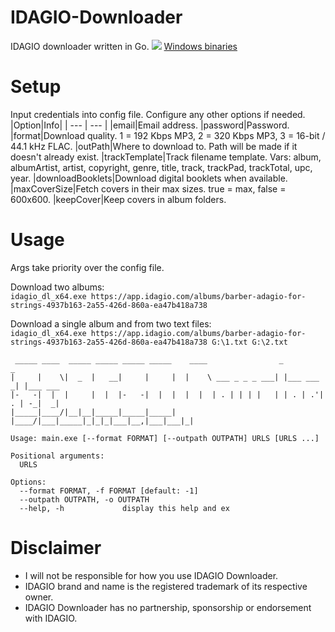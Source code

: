 # IDAGIO-Downloader
IDAGIO downloader written in Go.
![](https://i.imgur.com/Lk0Ms3J.png)
[Windows binaries](https://github.com/Sorrow446/IDAGIO-Downloader/releases)

# Setup
Input credentials into config file.
Configure any other options if needed.
|Option|Info|
| --- | --- |
|email|Email address.
|password|Password.
|format|Download quality. 1 = 192 Kbps MP3, 2 = 320 Kbps MP3, 3 = 16-bit / 44.1 kHz FLAC.
|outPath|Where to download to. Path will be made if it doesn't already exist.
|trackTemplate|Track filename template. Vars: album, albumArtist, artist, copyright, genre, title, track, trackPad, trackTotal, upc, year.
|downloadBooklets|Download digital booklets when available.
|maxCoverSize|Fetch covers in their max sizes. true = max, false = 600x600.
|keepCover|Keep covers in album folders.

# Usage
Args take priority over the config file.

Download two albums:   
`idagio_dl_x64.exe https://app.idagio.com/albums/barber-adagio-for-strings-4937b163-2a55-426d-860a-ea47b418a738 `

Download a single album and from two text files:   
`idagio_dl_x64.exe https://app.idagio.com/albums/barber-adagio-for-strings-4937b163-2a55-426d-860a-ea47b418a738 G:\1.txt G:\2.txt`

```
 _____ ____  _____ _____ _____ _____    ____                _           _
|     |    \|  _  |   __|     |     |  |    \ ___ _ _ _ ___| |___ ___ _| |___ ___
|-   -|  |  |     |  |  |-   -|  |  |  |  |  | . | | | |   | | . | .'| . | -_|  _|
|_____|____/|__|__|_____|_____|_____|  |____/|___|_____|_|_|_|___|__,|___|___|_|

Usage: main.exe [--format FORMAT] [--outpath OUTPATH] URLS [URLS ...]

Positional arguments:
  URLS

Options:
  --format FORMAT, -f FORMAT [default: -1]
  --outpath OUTPATH, -o OUTPATH
  --help, -h             display this help and ex
  ```
  
# Disclaimer
- I will not be responsible for how you use IDAGIO Downloader.    
- IDAGIO brand and name is the registered trademark of its respective owner.    
- IDAGIO Downloader has no partnership, sponsorship or endorsement with IDAGIO.
